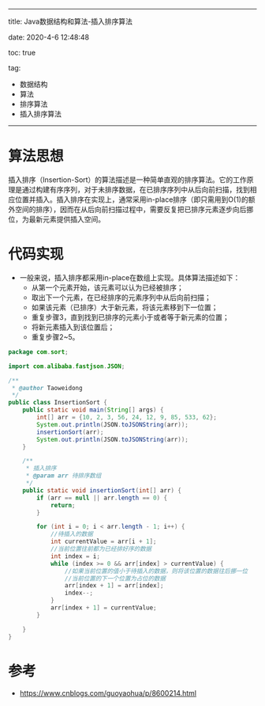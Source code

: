 ----------
title:  Java数据结构和算法-插入排序算法

date: 2020-4-6 12:48:48

toc: true

tag: 

- 数据结构
- 算法
- 排序算法
- 插入排序算法

----------

# 算法思想

​	插入排序（Insertion-Sort）的算法描述是一种简单直观的排序算法。它的工作原理是通过构建有序序列，对于未排序数据，在已排序序列中从后向前扫描，找到相应位置并插入。插入排序在实现上，通常采用in-place排序（即只需用到O(1)的额外空间的排序），因而在从后向前扫描过程中，需要反复把已排序元素逐步向后挪位，为最新元素提供插入空间。

# 代码实现

- 一般来说，插入排序都采用in-place在数组上实现。具体算法描述如下：
  - 从第一个元素开始，该元素可以认为已经被排序；
  - 取出下一个元素，在已经排序的元素序列中从后向前扫描；
  - 如果该元素（已排序）大于新元素，将该元素移到下一位置；
  - 重复步骤3，直到找到已排序的元素小于或者等于新元素的位置；
  - 将新元素插入到该位置后；
  - 重复步骤2~5。

```java
package com.sort;

import com.alibaba.fastjson.JSON;

/**
 * @author Taoweidong
 */
public class InsertionSort {
    public static void main(String[] args) {
        int[] arr = {10, 2, 3, 56, 24, 12, 9, 85, 533, 62};
        System.out.println(JSON.toJSONString(arr));
        insertionSort(arr);
        System.out.println(JSON.toJSONString(arr));
    }

    /**
     * 插入排序
     * @param arr 待排序数组
     */
    public static void insertionSort(int[] arr) {
        if (arr == null || arr.length == 0) {
            return;
        }

        for (int i = 0; i < arr.length - 1; i++) {
            //待插入的数据
            int currentValue = arr[i + 1];
            //当前位置往前都为已经排好序的数据
            int index = i;
            while (index >= 0 && arr[index] > currentValue) {
                //如果当前位置的值小于待插入的数据，则将该位置的数据往后挪一位
                //当前位置的下一个位置为占位的数据
                arr[index + 1] = arr[index];
                index--;
            }
            arr[index + 1] = currentValue;
        }

    }
}

```



# 参考

- https://www.cnblogs.com/guoyaohua/p/8600214.html